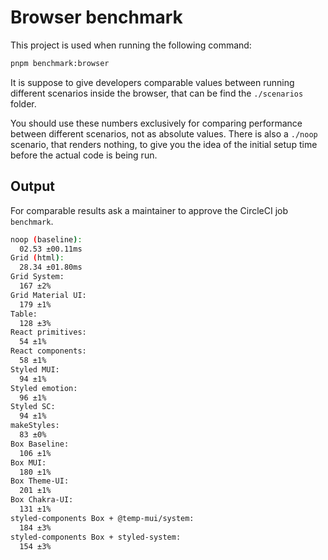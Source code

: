 # Browser benchmark

This project is used when running the following command:

```bash
pnpm benchmark:browser
```

It is suppose to give developers comparable values between running different scenarios inside the browser, that can be find the `./scenarios` folder.

You should use these numbers exclusively for comparing performance between different scenarios, not as absolute values. There is also a `./noop` scenario, that renders nothing, to give you the idea of the initial setup time before the actual code is being run.

## Output

For comparable results ask a maintainer to approve the CircleCI job `benchmark`.

```bash
noop (baseline):
  02.53 ±00.11ms
Grid (html):
  28.34 ±01.80ms
Grid System:
  167 ±2%
Grid Material UI:
  179 ±1%
Table:
  128 ±3%
React primitives:
  54 ±1%
React components:
  58 ±1%
Styled MUI:
  94 ±1%
Styled emotion:
  96 ±1%
Styled SC:
  94 ±1%
makeStyles:
  83 ±0%
Box Baseline:
  106 ±1%
Box MUI:
  180 ±1%
Box Theme-UI:
  201 ±1%
Box Chakra-UI:
  131 ±1%
styled-components Box + @temp-mui/system:
  184 ±3%
styled-components Box + styled-system:
  154 ±3%
```
